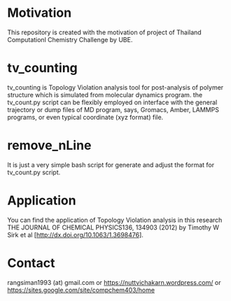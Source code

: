 # Motivation
This repository is created with the motivation of project of Thailand Computationl Chemistry Challenge by UBE.

# tv_counting
tv_counting is Topology Violation analysis tool for post-analysis of polymer structure which is simulated from molecular dynamics program. the tv_count.py script can be flexibly employed on interface with the general trajectory or dump files of MD program, says, Gromacs, Amber, LAMMPS programs, or even typical coordinate (xyz format) file.

# remove_nLine
It is just a very simple bash script for generate and adjust the format for tv_count.py script.

# Application
You can find the application of Topology Violation analysis in this research THE JOURNAL OF CHEMICAL PHYSICS136, 134903 (2012) by Timothy W Sirk et al [http://dx.doi.org/10.1063/1.3698476].

# Contact
rangsiman1993 (at) gmail.com or https://nuttvichakarn.wordpress.com/ or https://sites.google.com/site/compchem403/home
